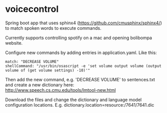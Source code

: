 # voicecontrol
Spring boot app that uses sphinx4 (https://github.com/cmusphinx/sphinx4/) to match spoken words to execute commands.

Currently supports controlling spotify on a mac and opening bolibompa website.

Configure new commands by adding entries in application.yaml.
Like this:

	match: "DECREASE VOLUME"
    shellCommand: "/usr/bin/osascript -e 'set volume output volume (output volume of (get volume settings) -10)'"
    
Then add the new command, e.g. 'DECREASE VOLUME' to sentences.txt and create  a new dictionary here:
http://www.speech.cs.cmu.edu/tools/lmtool-new.html

Download the files and change the dictionary and language model configuration locations.
E.g. dictionary.location=resource:/7641/7641.dic